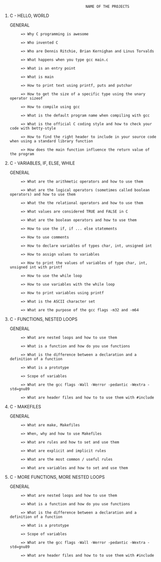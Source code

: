                                          NAME OF THE PROJECTS

1. C - HELLO, WORLD

   GENERAL

            => Why C programming is awesome

            => Who invented C 

            => Who are Dennis Ritchie, Brian Kernighan and Linus Torvalds

            => What happens when you type gcc main.c

            => What is an entry point

            => What is main

            => How to print text using printf, puts and putchar

            => How to get the size of a specific type using the unary operator sizeof

            => How to compile using gcc

            => What is the default program name when compiling with gcc

            => What is the official C coding style and how to check your code with betty-style

            => How to find the right header to include in your source code when using a standard library function

            => How does the main function influence the return value of the program



2. C - VARIABLES, IF, ELSE, WHILE

   GENERAL

            => What are the arithmetic operators and how to use them

            => What are the logical operators (sometimes called boolean operators) and how to use them

            => What the the relational operators and how to use them

            => What values are considered TRUE and FALSE in C

            => What are the boolean operators and how to use them

            => How to use the if, if ... else statements

            => How to use comments

            => How to declare variables of types char, int, unsigned int

            => How to assign values to variables

            => How to print the values of variables of type char, int, unsigned int with printf

            => How to use the while loop

            => How to use variables with the while loop

            => How to print variables using printf

            => What is the ASCII character set

            => What are the purpose of the gcc flags -m32 and -m64



3. C - FUNCTIONS, NESTED LOOPS

   GENERAL

            => What are nested loops and how to use them

            => What is a function and how do you use functions

            => What is the difference between a declaration and a definition of a function

            => What is a prototype

            => Scope of variables

            => What are the gcc flags -Wall -Werror -pedantic -Wextra -std=gnu89

            => What are header files and how to to use them with #include



4. C - MAKEFILES

   GENERAL

            => What are make, Makefiles

            => When, why and how to use Makefiles

            => What are rules and how to set and use them

            => What are explicit and implicit rules

            => What are the most common / useful rules

            => What are variables and how to set and use them



5. C - MORE FUNCTIONS, MORE NESTED LOOPS

   GENERAL

            => What are nested loops and how to use them

            => What is a function and how do you use functions

            => What is the difference between a declaration and a definition of a function

            => What is a prototype

            => Scope of variables

            => What are the gcc flags -Wall -Werror -pedantic -Wextra -std=gnu89

            => What are header files and how to to use them with #include

